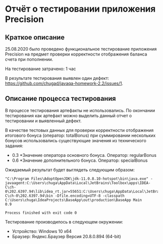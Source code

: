 # Отчёт о тестировании приложения Precision

## Краткое описание

25.08.2020 было проведено функциональное тестирование приложения Precision на предмет проверки корректности отображения баланса счета при пополнении.

На тестирование затрачено: 1 час

В результате тестирования выявлен один дефект: https://github.com/chugad/javaqa-homework-2.2/issues/1.
## Описание процесса тестирования

В процессе тестирования артефакты не использовались. По окончании тестирования как артефакт можно выделить данный отчет о тестировании и выявленный дефект.

В качестве тестовых данных для проверки корректности отображения итогового бонуса (оператор: totalBonus) при суммировании нескольких бонусов использовались существующие значения из технического задания:
* 0.3 *Значение оператора основного бонуса. Оператор: regularBonus
* 0.6 *Значение дополнительного бонуса. Оператор: specialBonus

Ожидаемый результат будет выглядеть следующим образом:
```
"C:\Program Files\AdoptOpenJDK\jdk-11.0.8.10-hotspot\bin\java.exe" -javaagent:C:\Users\chuga\AppData\Local\JetBrains\Toolbox\apps\IDEA-C\ch-0\202.6397.94\lib\idea_rt.jar=55651:C:\Users\chuga\AppData\Local\JetBrains\Toolbox\apps\IDEA-C\ch-0\202.6397.94\bin -Dfile.encoding=UTF-8 -classpath C:\Users\chuga\IdeaProjects\BaseApp\out\production\BaseApp Main
0.9

Process finished with exit code 0
```
Тестирование производилось в следующем окружении:
* Устройство: Windows 10 x64
* Браузер: Яндекс.Браузер Версия 20.8.0.894 (64-bit)
